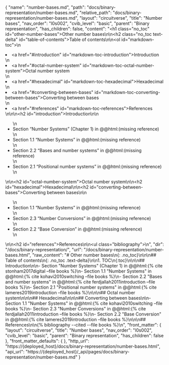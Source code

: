 {
  "name": "number-bases.md",
  "path": "docs/binary-representation/number-bases.md",
  "relative_path": "docs/binary-representation/number-bases.md",
  "layout": "circuitverse",
  "title": "Number bases",
  "nav_order": "l0s002",
  "cvib_level": "basic",
  "parent": "Binary representation",
  "has_children": false,
  "content": "<h1 class=\"no_toc\" id=\"other-number-bases\">Other number bases</h1>\n\n<h2 class=\"no_toc text-delta\" id=\"table-of-contents\">Table of contents</h2>\n\n<ol id=\"markdown-toc\">\n  <li><a href=\"#introduction\" id=\"markdown-toc-introduction\">Introduction</a></li>\n  <li><a href=\"#octal-number-system\" id=\"markdown-toc-octal-number-system\">Octal number system</a></li>\n  <li><a href=\"#hexadecimal\" id=\"markdown-toc-hexadecimal\">Hexadecimal</a></li>\n  <li><a href=\"#converting-between-bases\" id=\"markdown-toc-converting-between-bases\">Converting between bases</a></li>\n  <li><a href=\"#references\" id=\"markdown-toc-references\">References</a></li>\n</ol>\n\n<h2 id=\"introduction\">Introduction</h2>\n\n<ul>\n  <li>Section “Number Systems” (Chapter 1) in @@html:(missing reference)</li>\n  <li>Section 1.1 “Number Systems” in @@html:(missing reference)</li>\n  <li>Section 2.2 “Bases and number systems” in @@html:(missing reference)</li>\n  <li>Section 2.1 “Positional number systems” in @@html:(missing reference)</li>\n</ul>\n\n<h2 id=\"octal-number-system\">Octal number system</h2>\n\n<h2 id=\"hexadecimal\">Hexadecimal</h2>\n\n<h2 id=\"converting-between-bases\">Converting between bases</h2>\n\n<ul>\n  <li>Section 1.1 “Number Systems” in @@html:(missing reference)</li>\n  <li>Section 2.3 “Number Conversions” in @@html:(missing reference)</li>\n  <li>Section 2.2 “Base Conversion” in @@html:(missing reference)</li>\n</ul>\n\n<h2 id=\"references\">References</h2>\n\n<ul class=\"bibliography\"></ul>\n",
  "dir": "/docs/binary-representation/",
  "url": "/docs/binary-representation/number-bases.html",
  "raw_content": "# Other number bases\n{: .no_toc}\n\n\n## Table of contents\n{: .no_toc .text-delta}\n\n1. TOC\n{:toc}\n\n\n## Introduction\n\n-   Section \"Number Systems\" (Chapter 1) in @@html:{% cite stonham2017digital &#x2013;file books %}\n-   Section 1.1 \"Number Systems\" in @@html:{% cite kohavi2010switching &#x2013;file books %}\n-   Section 2.2 \"Bases and number systems\" in @@html:{% cite ferdjallah2011introduction &#x2013;file books %}\n-   Section 2.1 \"Positional number systems\" in @@html:{% cite lameres2019introduction &#x2013;file books %}\n\n\n## Octal number system\n\n\n## Hexadecimal\n\n\n## Converting between bases\n\n-   Section 1.1 \"Number Systems\" in @@html:{% cite kohavi2010switching &#x2013;file books %}\n-   Section 2.3 \"Number Conversions\" in @@html:{% cite ferdjallah2011introduction &#x2013;file books %}\n-   Section 2.2 \"Base Conversion\" in @@html:{% cite lameres2019introduction &#x2013;file books %}\n\n\n## References\n\n{% bibliography --cited --file books %}\n",
  "front_matter": {
    "layout": "circuitverse",
    "title": "Number bases",
    "nav_order": "l0s002",
    "cvib_level": "basic",
    "parent": "Binary representation",
    "has_children": false
  },
  "front_matter_defaults": {
  },
  "http_url": "https://{deployed_host}/docs/binary-representation/number-bases.html",
  "api_url": "https://{deployed_host}/_api/pages/docs/binary-representation/number-bases.md"
}